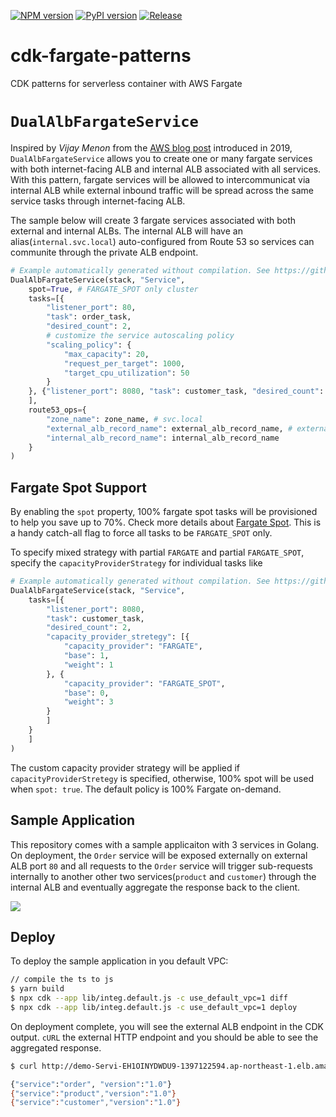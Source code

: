[![NPM version](https://badge.fury.io/js/cdk-fargate-patterns.svg)](https://badge.fury.io/js/cdk-fargate-patterns)
[![PyPI version](https://badge.fury.io/py/cdk-fargate-patterns.svg)](https://badge.fury.io/py/cdk-fargate-patterns)
[![Release](https://github.com/pahud/cdk-fargate-patterns/actions/workflows/release.yml/badge.svg)](https://github.com/pahud/cdk-fargate-patterns/actions/workflows/release.yml)

# cdk-fargate-patterns

CDK patterns for serverless container with AWS Fargate

# `DualAlbFargateService`

Inspired by *Vijay Menon* from the [AWS blog post](https://aws.amazon.com/blogs/containers/how-to-use-multiple-load-balancer-target-group-support-for-amazon-ecs-to-access-internal-and-external-service-endpoint-using-the-same-dns-name/) introduced in 2019, `DualAlbFargateService` allows you to create one or many fargate services with both internet-facing ALB and internal ALB associated with all services. With this pattern, fargate services will be allowed to intercommunicat via internal ALB while external inbound traffic will be spread across the same service tasks through internet-facing ALB.

The sample below will create 3 fargate services associated with both external and internal ALBs. The internal ALB will have an alias(`internal.svc.local`) auto-configured from Route 53 so services can communite through the private ALB endpoint.

```python
# Example automatically generated without compilation. See https://github.com/aws/jsii/issues/826
DualAlbFargateService(stack, "Service",
    spot=True, # FARGATE_SPOT only cluster
    tasks=[{
        "listener_port": 80,
        "task": order_task,
        "desired_count": 2,
        # customize the service autoscaling policy
        "scaling_policy": {
            "max_capacity": 20,
            "request_per_target": 1000,
            "target_cpu_utilization": 50
        }
    }, {"listener_port": 8080, "task": customer_task, "desired_count": 2}, {"listener_port": 9090, "task": product_task, "desired_count": 2}
    ],
    route53_ops={
        "zone_name": zone_name, # svc.local
        "external_alb_record_name": external_alb_record_name, # external.svc.local
        "internal_alb_record_name": internal_alb_record_name
    }
)
```

## Fargate Spot Support

By enabling the `spot` property, 100% fargate spot tasks will be provisioned to help you save up to 70%. Check more details about [Fargate Spot](https://aws.amazon.com/about-aws/whats-new/2019/12/aws-launches-fargate-spot-save-up-to-70-for-fault-tolerant-applications/?nc1=h_ls). This is a handy catch-all flag to force all tasks to be `FARGATE_SPOT` only.

To specify mixed strategy with partial `FARGATE` and partial `FARGATE_SPOT`, specify the `capacityProviderStrategy` for individual tasks like

```python
# Example automatically generated without compilation. See https://github.com/aws/jsii/issues/826
DualAlbFargateService(stack, "Service",
    tasks=[{
        "listener_port": 8080,
        "task": customer_task,
        "desired_count": 2,
        "capacity_provider_stretegy": [{
            "capacity_provider": "FARGATE",
            "base": 1,
            "weight": 1
        }, {
            "capacity_provider": "FARGATE_SPOT",
            "base": 0,
            "weight": 3
        }
        ]
    }
    ]
)
```

The custom capacity provider strategy will be applied if `capacityProviderStretegy` is specified, otherwise, 100% spot will be used when `spot: true`. The default policy is 100% Fargate on-demand.

## Sample Application

This repository comes with a sample applicaiton with 3 services in Golang. On deployment, the `Order` service will be exposed externally on external ALB port `80` and all requests to the `Order` service will trigger sub-requests internally to another other two services(`product` and `customer`) through the internal ALB and eventually aggregate the response back to the client.

![](images/DualAlbFargateService.svg)

## Deploy

To deploy the sample application in you default VPC:

```sh
// compile the ts to js
$ yarn build
$ npx cdk --app lib/integ.default.js -c use_default_vpc=1 diff
$ npx cdk --app lib/integ.default.js -c use_default_vpc=1 deploy
```

On deployment complete, you will see the external ALB endpoint in the CDK output. `cURL` the external HTTP endpoint and you should be able to see the aggregated response.

```sh
$ curl http://demo-Servi-EH1OINYDWDU9-1397122594.ap-northeast-1.elb.amazonaws.com

{"service":"order", "version":"1.0"}
{"service":"product","version":"1.0"}
{"service":"customer","version":"1.0"}
```
